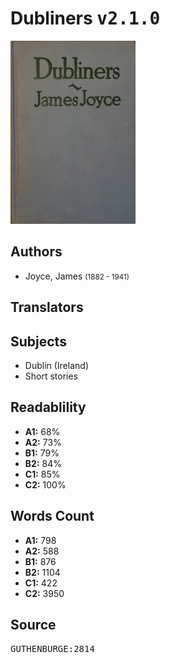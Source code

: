 # Dubliners <kbd>v2.1.0</kbd>

![](./cover.medium.jpg "")

## Authors


 - Joyce, James <small>(1882 - 1941)</small>

## Translators



## Subjects


 - Dublin (Ireland)
 - Short stories

## Readablility


 - **A1:** 68%
 - **A2:** 73%
 - **B1:** 79%
 - **B2:** 84%
 - **C1:** 85%
 - **C2:** 100%

## Words Count


 - **A1:** 798
 - **A2:** 588
 - **B1:** 876
 - **B2:** 1104
 - **C1:** 422
 - **C2:** 3950

## Source


<kbd>GUTHENBURGE:2814</kbd>
